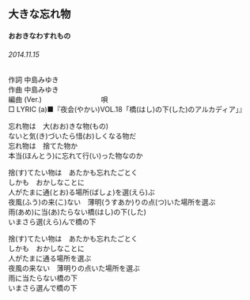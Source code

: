 ## 大きな忘れ物
#### おおきなわすれもの
###### 2014.11.15


作詞     中島みゆき　　　　　   
作曲      中島みゆき  　　　   
編曲 (Ver.) 　　　　　　　　
唄  　　    
□ LYRIC (a)■『夜会(やかい)VOL.18「橋(はし)の下(した)のアルカディア」』  

忘れ物は　大(おお)きな物(もの)  
ないと気(き)づいたら惜(お)しくなる物だ  
忘れ物は　捨てた物か  
本当(ほんとう)に忘れて行(い)った物なのか  
  
捨(す)てたい物は　あたかも忘れたごとく  
しかも　おかしなことに  
人がたまに通(とお)る場所(ばしょ)を選(えら)ぶ  
夜風(ふう)の来(こ)ない　薄明(うすあか)りの点(つ)いた場所を選ぶ  
雨(あめ)に当(あ)たらない橋(はし)の下(した)  
いまさら選(えら)んで橋の下  
  
捨(す)てたい物は　あたかも忘れたごとく  
しかも　おかしなことに  
人がたまに通る場所を選ぶ  
夜風の来ない　薄明りの点いた場所を選ぶ  
雨に当たらない橋の下  
いまさら選んで橋の下  